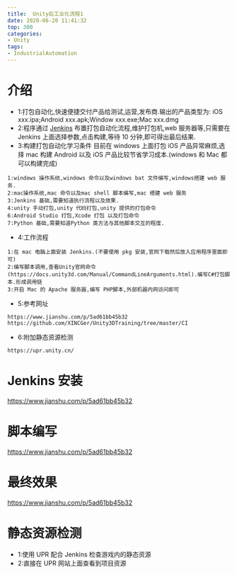 ```yaml
---
title:  Unity后工业化流程1
date: 2020-06-20 11:41:32
top: 300
categories:
- Unity
tags:
- IndustrialAutomation
---
```


# 介绍

* 1:打包自动化,快速便捷交付产品给测试,运营,发布商.输出的产品类型为: iOS xxx.ipa;Android xxx.apk;Window xxx.exe;Mac xxx.dmg
* 2:程序通过 [Jenkins](https://www.w3cschool.cn/jenkins/jenkins-5h3228n2.html) 布置打包自动化流程,维护打包机,web 服务器等,只需要在 Jenkins 上面选择参数,点击构建,等待 10 分钟,即可得出最后结果.
* 3:构建打包自动化学习条件
目前在 windows 上面打包 iOS 产品异常麻烦,选择 mac 构建 Android 以及 iOS 产品比较节省学习成本.(windows 和 Mac 都可以构建完成)
```
1:windows 操作系统,windows 命令以及windows bat 文件编写,windows搭建 web 服务.
2:mac操作系统,mac 命令以及mac shell 脚本编写,mac 搭建 web 服务
3:Jenkins 基础,需要知道执行流程以及效果.
4:unity 手动打包,unity 代码打包,unity 提供的打包命令
6:Android Studio 打包,Xcode 打包 以及打包命令
7:Python 基础,需要知道Python 类方法与其他脚本交互的程度.
```
* 4:工作流程
```
1:在 mac 电脑上面安装 Jenkins.(不要使用 pkg 安装,官网下载然后放入应用程序里面即可)
2:编写脚本调用,查看Unity官网命令(https://docs.unity3d.com/Manual/CommandLineArguments.html).编写C#打包脚本.形成调用链
3:开启 Mac 的 Apache 服务器,编写 PHP脚本,外部机器内网访问即可
```
* 5:参考网址
```
https://www.jianshu.com/p/5ad61bb45b32
https://github.com/XINCGer/Unity3DTraining/tree/master/CI
```
* 6:附加静态资源检测
```
https://upr.unity.cn/
```

# Jenkins 安装

https://www.jianshu.com/p/5ad61bb45b32

# 脚本编写

https://www.jianshu.com/p/5ad61bb45b32

# 最终效果

https://www.jianshu.com/p/5ad61bb45b32

# 静态资源检测
* 1:使用 UPR 配合 Jenkins 检查游戏内的静态资源
* 2:直接在 UPR 网站上面查看到项目资源